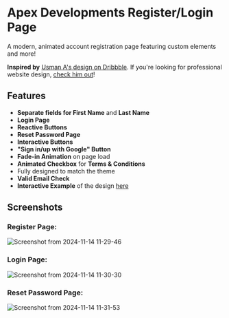 # Apex Developments Register/Login Page

A modern, animated account registration page featuring custom elements and more!

**Inspired by** [Usman A's design on Dribbble](https://dribbble.com/shots/24552589-Login-Sign-up-Dark-Mode-UI-UX-Design). If you're looking for professional website design, [check him out](https://dribbble.com/shots/24552589-Login-Sign-up-Dark-Mode-UI-UX-Design)!

## Features
- **Separate fields for First Name** and **Last Name**
- **Login Page**
- **Reactive Buttons**
- **Reset Password Page**
- **Interactive Buttons**
- **"Sign in/up with Google" Button**
- **Fade-in Animation** on page load
- **Animated Checkbox** for **Terms & Conditions**
- Fully designed to match the theme
- **Valid Email Check**
- **Interactive Example** of the design [here](https://apex-developments.github.io/ad-loginpage/login.html)

## Screenshots

### **Register Page:**
![Screenshot from 2024-11-14 11-29-46](https://github.com/user-attachments/assets/3e3b34a6-3b0a-4dc0-ad2d-f843d9ec95ca)

### **Login Page:**
![Screenshot from 2024-11-14 11-30-30](https://github.com/user-attachments/assets/15d736f2-9df4-49bf-8a52-a1f8959089c0)

### **Reset Password Page:**
![Screenshot from 2024-11-14 11-31-53](https://github.com/user-attachments/assets/2542c170-a541-4577-9846-c09190678663)
